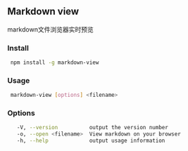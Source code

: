 ## Markdown view

markdown文件浏览器实时预览

### Install
```bash
 npm install -g markdown-view
```

### Usage

```bash
 markdown-view [options] <filename>
```

### Options

```bash
   -V, --version          output the version number
   -o, --open <filename>  View markdown on your browser
   -h, --help             output usage information
```
